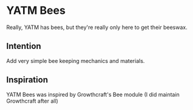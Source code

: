 # YATM Bees

Really, YATM has bees, but they're really only here to get their beeswax.

## Intention

Add very simple bee keeping mechanics and materials.

## Inspiration

YATM Bees was inspired by Growthcraft's Bee module (I did maintain Growthcraft after all)
